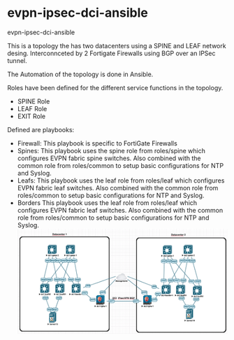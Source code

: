 # evpn-ipsec-dci-ansible
evpn-ipsec-dci-ansible

This is a topology the has two datacenters using a SPINE and LEAF network desing.
Interconnceted by 2 Fortigate Firewalls using BGP over an IPSec tunnel.

The Automation of the topology is done in Ansible.

Roles have been defined for the different service functions in the topology.
- SPINE Role
- LEAF Role
- EXIT Role

Defined are playbooks:
- Firewall:
  This playbook is specific to FortiGate Firewalls
- Spines:
  This playbook uses the spine role from roles/spine which configures EVPN fabric spine switches.
  Also combined with the common role from roles/common to setup basic configurations for NTP and Syslog.
- Leafs:
  This playbook uses the leaf role from roles/leaf which configures EVPN fabric leaf switches.
  Also combined with the common role from roles/common to setup basic configurations for NTP and Syslog.
- Borders
  This playbook uses the leaf role from roles/leaf which configures EVPN fabric leaf switches.
  Also combined with the common role from roles/common to setup basic configurations for NTP and Syslog.
![EVPN DCI FGT Topology](evpn-dci-ftg.png)
